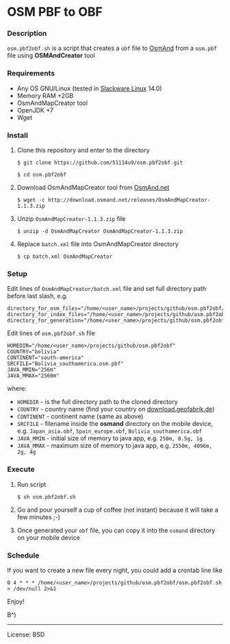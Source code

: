 
OSM PBF to OBF
==============

### **Description**

`osm.pbf2obf.sh` is a script that creates a `obf` file to [OsmAnd](https://github.com/osmandapp/Osmand) from a `osm.pbf` file using **OSMAndCreator** tool

### **Requirements**

* Any OS GNU/Linux (tested in [Slackware Linux](http://www.slackware.com/) 14.0)
* Memory RAM +2GB
* OsmAndMapCreator tool
* OpenJDK +7
* Wget

### **Install**

1. Clone this repository and enter to the directory

    `$ git clone https://github.com/51114u9/osm.pbf2obf.git`

    `$ cd osm.pbf2obf`

2. Download OsmAndMapCreator tool from [OsmAnd.net](http://osmand.net/)

    `$ wget -c http://download.osmand.net/releases/OsmAndMapCreator-1.1.3.zip`

3. Unzip `OsmAndMapCreator-1.1.3.zip` file

    `$ unzip -d OsmAndMapCreator OsmAndMapCreator-1.1.3.zip`

4. Replace `batch.xml` file into OsmAndMapCreator directory

    `$ cp batch.xml OsmAndMapCreator`

### **Setup**

Edit lines of `OsmAndMapCreator/batch.xml` file and set full directory path before last slash, e.g.

```
directory_for_osm_files="/home/<user_name>/projects/github/osm.pbf2obf/osm_files"
directory_for_index_files="/home/<user_name>/projects/github/osm.pbf2obf/index_files"
directory_for_generation="/home/<user_name>/projects/github/osm.pbf2obf/gen_files"
```

Edit lines of `osm.pbf2obf.sh` file

```
HOMEDIR="/home/<user_name>/projects/github/osm.pbf2obf"
COUNTRY="bolivia"
CONTINENT="south-america"
SRCFILE="Bolivia_southamerica.osm.pbf"
JAVA_MMIN="256m"
JAVA_MMAX="2560m"
```

where:

* `HOMEDIR` - is the full directory path to the cloned directory
* `COUNTRY` - country name (find your country on [download.geofabrik.de](http://download.geofabrik.de/))
* `CONTINENT` - continent name (same as above)
* `SRCFILE` - filename inside the **osmand** directory on the mobile device, e.g. `Japan_asia.obf`, `Spain_europe.obf`, `Bolivia_southamerica.obf`
* `JAVA_MMIN` - initial size of memory to java app, e.g. `250m, 0.5g, 1g`
* `JAVA_MMAX` - maximum size of memory to java app, e.g. `2550m, 4096m, 2g, 4g`

### **Execute**

1. Run script

    `$ sh osm.pbf2obf.sh`

2. Go and pour yourself a cup of coffee (not instant) because it will take a few minutes ;-)

3. Once generated your `obf` file, you can copy it into the `osmand` directory on your mobile device

### **Schedule**

If you want to create a new file every night, you could add a crontab line like

`0 4 * * * /home/<user_name>/projects/github/osm.pbf2obf/osm.pbf2obf.sh > /dev/null 2>&1`

Enjoy!

B^)

---

License: BSD
